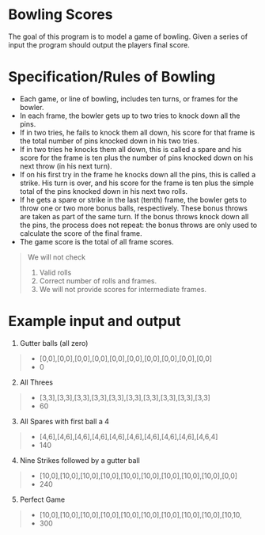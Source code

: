 # Bowling Scores

The goal of this program is to model a game of bowling. Given a series of input the program
should output the players final score.

# Specification/Rules of Bowling

- Each game, or line of bowling, includes ten turns, or frames for the bowler.
- In each frame, the bowler gets up to two tries to knock down all the pins.
- If in two tries, he fails to knock them all down, his score for that frame is the total number of
pins knocked down in his two tries.
- If in two tries he knocks them all down, this is called a spare and his score for the frame is
ten plus the number of pins knocked down on his next throw (in his next turn).
- If on his first try in the frame he knocks down all the pins, this is called a strike. His turn is
over, and his score for the frame is ten plus the simple total of the pins knocked down in his
next two rolls.
- If he gets a spare or strike in the last (tenth) frame, the bowler gets to throw one or two more
bonus balls, respectively. These bonus throws are taken as part of the same turn. If the
bonus throws knock down all the pins, the process does not repeat: the bonus throws are
only used to calculate the score of the final frame.
- The game score is the total of all frame scores.

> We will not check
> 1. Valid rolls
> 2. Correct number of rolls and frames.
> 3. We will not provide scores for intermediate frames.

# Example input and output

1. Gutter balls (all zero) 
> - [0,0],[0,0],[0,0],[0,0],[0,0],[0,0],[0,0],[0,0],[0,0],[0,0] 
> - 0 
 
2. All Threes 
> - [3,3],[3,3],[3,3],[3,3],[3,3],[3,3],[3,3],[3,3],[3,3],[3,3] 
> - 60 
 
3. All Spares with first ball a 4 
> - [4,6],[4,6],[4,6],[4,6],[4,6],[4,6],[4,6],[4,6],[4,6],[4,6,4] 
> - 140 
 
4. Nine Strikes followed by a gutter ball 
> - [10,0],[10,0],[10,0],[10,0],[10,0],[10,0],[10,0],[10,0],[10,0],[0,0] 
> - 240 
 
5. Perfect Game 
> - [10,0],[10,0],[10,0],[10,0],[10,0],[10,0],[10,0],[10,0],[10,0],[10,10,
> - 300